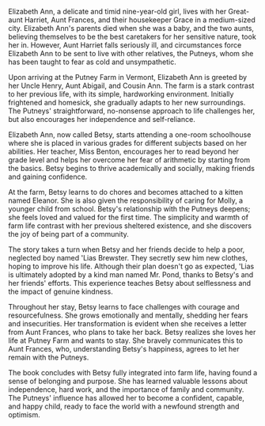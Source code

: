 Elizabeth Ann, a delicate and timid nine-year-old girl, lives with her Great-aunt Harriet, Aunt Frances, and their housekeeper Grace in a medium-sized city. Elizabeth Ann's parents died when she was a baby, and the two aunts, believing themselves to be the best caretakers for her sensitive nature, took her in. However, Aunt Harriet falls seriously ill, and circumstances force Elizabeth Ann to be sent to live with other relatives, the Putneys, whom she has been taught to fear as cold and unsympathetic.

Upon arriving at the Putney Farm in Vermont, Elizabeth Ann is greeted by her Uncle Henry, Aunt Abigail, and Cousin Ann. The farm is a stark contrast to her previous life, with its simple, hardworking environment. Initially frightened and homesick, she gradually adapts to her new surroundings. The Putneys' straightforward, no-nonsense approach to life challenges her, but also encourages her independence and self-reliance.

Elizabeth Ann, now called Betsy, starts attending a one-room schoolhouse where she is placed in various grades for different subjects based on her abilities. Her teacher, Miss Benton, encourages her to read beyond her grade level and helps her overcome her fear of arithmetic by starting from the basics. Betsy begins to thrive academically and socially, making friends and gaining confidence.

At the farm, Betsy learns to do chores and becomes attached to a kitten named Eleanor. She is also given the responsibility of caring for Molly, a younger child from school. Betsy's relationship with the Putneys deepens; she feels loved and valued for the first time. The simplicity and warmth of farm life contrast with her previous sheltered existence, and she discovers the joy of being part of a community.

The story takes a turn when Betsy and her friends decide to help a poor, neglected boy named 'Lias Brewster. They secretly sew him new clothes, hoping to improve his life. Although their plan doesn't go as expected, 'Lias is ultimately adopted by a kind man named Mr. Pond, thanks to Betsy's and her friends' efforts. This experience teaches Betsy about selflessness and the impact of genuine kindness.

Throughout her stay, Betsy learns to face challenges with courage and resourcefulness. She grows emotionally and mentally, shedding her fears and insecurities. Her transformation is evident when she receives a letter from Aunt Frances, who plans to take her back. Betsy realizes she loves her life at Putney Farm and wants to stay. She bravely communicates this to Aunt Frances, who, understanding Betsy's happiness, agrees to let her remain with the Putneys.

The book concludes with Betsy fully integrated into farm life, having found a sense of belonging and purpose. She has learned valuable lessons about independence, hard work, and the importance of family and community. The Putneys' influence has allowed her to become a confident, capable, and happy child, ready to face the world with a newfound strength and optimism.